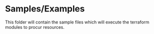 # Samples/Examples

This folder will contain the sample files which will execute the terraform modules to procur resources.
